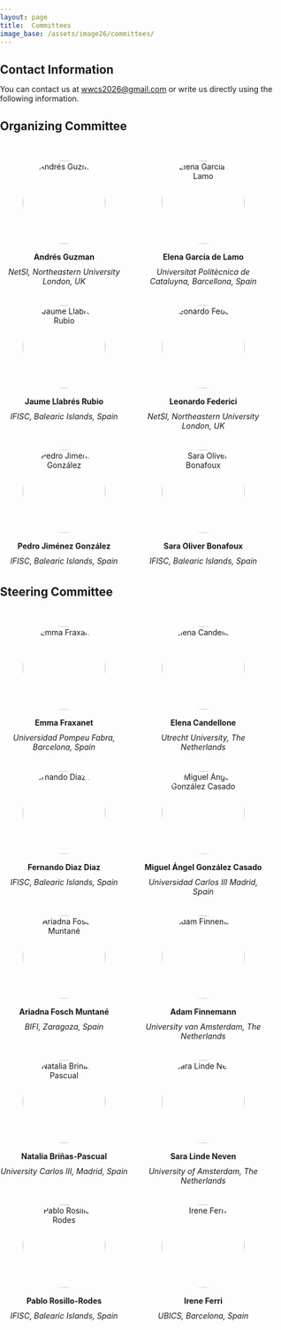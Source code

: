 ```yaml
---
layout: page
title:  Committees
image_base: /assets/image26/committees/
---
```


<style>
/* Reset global margin and padding for all elements */
* {
  margin: 0;
  padding: 0;
  box-sizing: border-box; /* Ensures padding and borders do not affect element width */
}

/* Ensure the body takes up the full width without extra margin/padding */
body {
  width: 100%;
  margin: 0;
  padding: 0;
}

/* Ensure the grid container aligns to the left of the page */
.organizing-committee {
  display: grid;
  grid-template-columns: repeat(auto-fill, minmax(250px, 1fr)); /* Dynamic grid layout */
  gap: 0px;
  margin: 20px 0; /* Add margin at the top and bottom, not left */
  padding-left: 0; /* Remove padding on the left */
  margin-left: 0;  /* Remove margin on the left */
  justify-content: flex-start; /* Align the grid content to the left */
  align-items: flex-start;     /* Align grid items to the top */
}

/* Committee member layout */
.committee-member {
  text-align: center;
  display: flex;
  flex-direction: column;
  align-items: center;
  margin-right: 20;
  margin-top: 30px; /* Add margin at the top and bottom, not left */
}

.committee-member img {
  width: 150px;
  height: auto;
  border-radius: 50%;
  margin-bottom: 10px;
}

.committee-member p {
  margin: 5px 0;
}

/* Media query for small screens */
@media (max-width: 768px) {
  .organizing-committee {
    grid-template-columns: 1fr; /* Single column layout on smaller screens */
  }
}

</style>

<!-- 
You can contact us at [wwcs2024@gmail.com](mailto:wwcs2024@gmail.com) or write us directly using the following information.
## Scientific Committee

| [Emma Fraxanet](https://emmafrax.github.io/) | [Elena Candellone](https://elenacandellone.github.io/) | [Fernando Diaz Diaz]() |
| :------------------------------------------: | :----------------------------------------------: | :------------------: |
| <img src="/assets/image24/committee/emma.jpg" width="120px" /> | <img src="/assets/image24/committee/elena.jpeg" width="120px" /> | <img src="/assets/image24/committee/fer.png" width="120px" /> |
| Universidad Pompeu Fabra, <br> Barcelona, Spain | Utrecht University, <br> The Netherlands | IFISC, <br> Balearic Islands, Spain |

| [Miguel Ángel González Casado]() | [Irene Ferri]() | [Ariadna Fosch Muntané]() | [Max Sina Knicker]() |
| :------------------------------: | :-----------------: | :------------------: | :------------------: |
| <img src="/assets/image24/committee/miguel.png" width="120px" /> | <img src="/assets/image24/committee/irene.jpeg" width="120px" /> | <img src="/assets/image24/committee/ari.jpeg" width="120px" /> |  <img src="/assets/image24/committee/max.jpeg" width="120px" /> |
| Universidad Carlos III, <br> Madrid, Spain | UBICS, <br> Barcelona, Spain | BIFI, <br> Zaragoza, Spain | Ecole Polytechnique, <br> Paris, France |

## Steering Committee

| Claire Lagesse | Furkan Gursoy | Adam Finnemann |
| :------------: | :------------: | :------------: |
| <img src="/assets/image23/committee/SC/claire.jpg" width="120px" /> | <img src="/assets/image24/committee/furkan.jpg" width="120px" /> | <img src="/assets/image24/committee/adam.png" width="120px" /> |
| University of Burgundy, <br> France | University of Houston, <br> USA | University van Amsterdam, <br> The Netherlands |

| Alexandre Bovet | Matteo Cinelli | Eric Dignum |
| :------------: | :------------: | :------------: |
| <img src="/assets/image24/committee/alex.jpg" width="120px" /> | <img src="/assets/image24/committee/matteo.jpg" width="120px" /> | <img src="/assets/image24/committee/eric.png" width="120px" /> |
| University of Zurich, <br> Switzerland | Sapienza University <br> of Rome, Italy | IAS, University van Amsterdam <br> The Netherlands |

| Karoline Huth | Jonas Haslbeck |
| :-----------: | :-----------: |
| <img src="/assets/image24/committee/karoline.jpg" width="120px" /> | <img src="/assets/image24/committee/jonas.jpg" width="120px" /> |
| University van Amsterdam, <br> The Netherlands | Maastricht University, <br> The Netherlands | -->

## Contact Information

You can contact us at [wwcs2026@gmail.com](mailto:wwcs2026@gmail.com) or write us directly using the following information.

## Organizing Committee

<div class="organizing-committee">
  <div class="committee-member">
    <img src="{{ page.image_base }}organizing/andres.jpg" alt="Andrés Guzman">
    <p><strong>Andrés Guzman</strong></p>
    <p><em>NetSI, Northeastern University London, UK </em></p>
  </div>
  <div class="committee-member">
    <img src="{{ page.image_base }}organizing/elena.jpg" alt="Elena García de Lamo">
    <p><strong>Elena García de Lamo</strong></p>
    <p><em>Universitat Politècnica de Cataluyna, Barcellona, Spain</em></p>
  </div>
  <div class="committee-member">
    <img src="{{ page.image_base }}organizing/jaume.jpg" alt="Jaume Llabrés Rubio">
    <p><strong>Jaume Llabrés Rubio</strong></p>
    <p><em>IFISC, Balearic Islands, Spain</em></p>
  </div>
  <div class="committee-member">
    <img src="{{ page.image_base }}organizing/leonardo.JPG" alt="Leonardo Federici">
    <p><strong>Leonardo Federici</strong></p>
    <p><em>NetSI, Northeastern University London, UK</em></p>
  </div>
  <div class="committee-member">
    <img src="{{ page.image_base }}organizing/pedro.jpg" alt="Pedro Jiménez González">
    <p><strong>Pedro Jiménez González</strong></p>
    <p><em>IFISC, Balearic Islands, Spain</em></p>
  </div>
  <div class="committee-member">
    <img src="{{ page.image_base }}organizing/sara.JPG" alt="Sara Oliver Bonafoux">
    <p><strong>Sara Oliver Bonafoux</strong></p>
    <p><em>IFISC, Balearic Islands, Spain</em></p>
  </div>
  <!--<div class="committee-member">
    <img src="/assets/image26/committees/organizing/anna.jpeg" alt="Anna Maria Boros">
    <p><strong>Anna Maria Boros</strong></p>
    <p><em>Interdisciplinary Doctoral School, University of Warsaw, Poland</em></p>
  </div>-->
</div>

## Steering Committee

<div class="organizing-committee">
  <div class="committee-member">
    <img src="{{ page.image_base }}steering/emma.jpg" alt="Emma Fraxanet">
    <p><strong>Emma Fraxanet</strong></p>
    <p><em>Universidad Pompeu Fabra, Barcelona, Spain</em></p>
  </div>
  <div class="committee-member">
    <img src="{{ page.image_base }}steering/elena.jpeg" alt="Elena Candellone">
    <p><strong>Elena Candellone</strong></p>
    <p><em>Utrecht University, The Netherlands</em></p>
  </div>
  <div class="committee-member">
    <img src="{{ page.image_base }}steering/fer.png" alt="Fernando Diaz Diaz">
    <p><strong>Fernando Diaz Diaz</strong></p>
    <p><em>IFISC, Balearic Islands, Spain</em></p>
  </div>
  <div class="committee-member">
    <img src="{{ page.image_base }}steering/miguel.png" alt="Miguel Ángel González Casado">
    <p><strong>Miguel Ángel González Casado</strong></p>
    <p><em>Universidad Carlos III Madrid, Spain</em></p>
  </div>
  <div class="committee-member">
    <img src="{{ page.image_base }}steering/ari.jpeg" alt="Ariadna Fosch Muntané">
    <p><strong>Ariadna Fosch Muntané</strong></p>
    <p><em>BIFI, Zaragoza, Spain</em></p>
  </div>
  <div class="committee-member">
    <img src="{{ page.image_base }}steering/adam.png" alt="Adam Finnemann">
    <p><strong>Adam Finnemann</strong></p>
    <p><em>University van Amsterdam, The Netherlands</em></p>
  </div>
  <div class="committee-member">
    <img src="{{ page.image_base }}steering/natalia.png" alt="Natalia Briñas-Pascual">
    <p><strong>Natalia Briñas-Pascual</strong></p>
    <p><em>University Carlos III, Madrid, Spain</em></p>
  </div>
  <div class="committee-member">
    <img src="{{ page.image_base }}steering/sara_cropped.jpeg" alt="Sara Linde Neven">
    <p><strong>Sara Linde Neven</strong></p>
    <p><em>University of Amsterdam, The Netherlands</em></p>
  </div>
  <div class="committee-member">
    <img src="{{ page.image_base }}steering/pablo.jpg" alt="Pablo Rosillo-Rodes">
    <p><strong>Pablo Rosillo-Rodes</strong></p>
    <p><em>IFISC, Balearic Islands, Spain</em></p>
  </div>
    <div class="committee-member">
    <img src="{{ page.image_base }}steering/irene.jpeg" alt="Irene Ferri">
    <p><strong>Irene Ferri</strong></p>
    <p><em>UBICS, Barcelona, Spain</em></p>
  </div>
</div>
